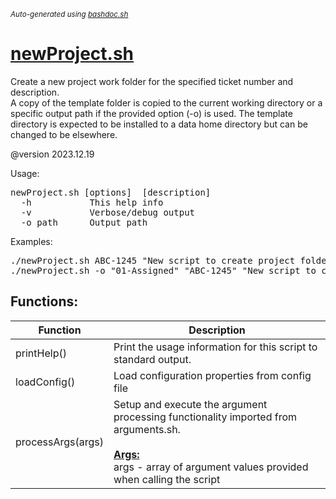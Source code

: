 <small><i>Auto-generated using [bashdoc.sh](https://github.com/alejandro-godinez/UsefulScripts/blob/trunk/bashdoc/bashdoc.sh)</i></small>
# [newProject.sh](../newProject.sh)

Create a new project work folder for the specified ticket number and description.  
A copy of the template folder is copied to the current working directory or a specific
output path if the provided option (-o) is used. The template directory is expected to
be installed to a data home directory but can be changed to be elsewhere.

@version 2023.12.19

Usage:<br>
<pre>
newProject.sh [options] <ticket> [description]
  -h           This help info
  -v           Verbose/debug output
  -o path      Output path
</pre>

Examples:
<pre>
./newProject.sh ABC-1245 "New script to create project folder"
./newProject.sh -o "01-Assigned" "ABC-1245" "New script to create project folder"
</pre>


## Functions:
| Function | Description |
|----------|-------------|
| printHelp() | Print the usage information for this script to standard output.   |
| loadConfig() | Load configuration properties from config file   |
| processArgs(args) | Setup and execute the argument processing functionality imported from arguments.sh.    <br><br><u><b>Args:</b></u><br>args - array of argument values provided when calling the script  <br> |
